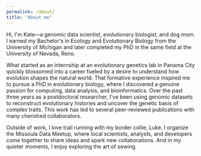 ```yaml
---
permalink: /about/
title: "About me"
---
```


Hi, I'm Kate—a genomic data scientist, evolutionary biologist, and dog mom. I earned my Bachelor's in Ecology and Evolutionary Biology from the University of Michigan and later completed my PhD in the same field at the University of Nevada, Reno.

What started as an internship at an evolutionary genetics lab in Panama City quickly blossomed into a career fueled by a desire to understand how evolution shapes the natural world. That formative experience inspired me to pursue a PhD in evolutionary biology, where I discovered a genuine passion for computing, data analysis, and bioinformatics. Over the past three years as a postdoctoral researcher, I've been using genomic datasets to reconstruct evolutionary histories and uncover the genetic basis of complex traits. This work has led to several peer-reviewed publications with many cherished collaborators. 

Outside of work, I love trail running with my border collie, Luke. I organize the Missoula Data Meetup, where local scientists, analysts, and developers come together to share ideas and spark new collaborations. And in my quieter moments, I enjoy exploring the art of sewing.

